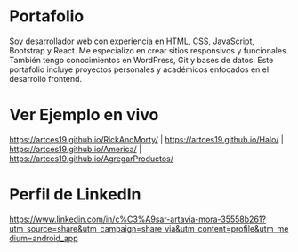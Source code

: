 # Portafolio
Soy desarrollador web con experiencia en HTML, CSS, JavaScript, Bootstrap y React. Me especializo en crear sitios responsivos y funcionales. También tengo conocimientos en WordPress, Git y bases de datos. Este portafolio incluye proyectos personales y académicos enfocados en el desarrollo frontend.

# Ver Ejemplo en vivo
 https://artces19.github.io/RickAndMorty/ |
 https://artces19.github.io/Halo/ |
 https://artces19.github.io/America/ |
 https://artces19.github.io/AgregarProductos/

# Perfil de LinkedIn
https://www.linkedin.com/in/c%C3%A9sar-artavia-mora-35558b261?utm_source=share&utm_campaign=share_via&utm_content=profile&utm_medium=android_app


 
